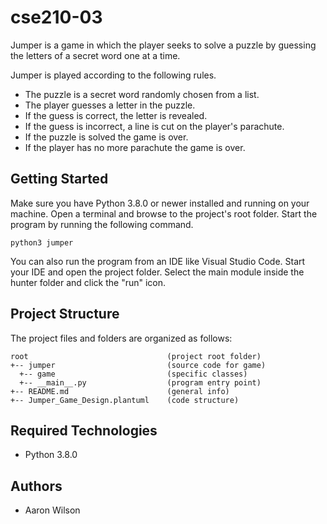 # cse210-03
Jumper is a game in which the player seeks to solve a puzzle by guessing the letters of a secret word one at a time.

Jumper is played according to the following rules.

- The puzzle is a secret word randomly chosen from a list.
- The player guesses a letter in the puzzle.
- If the guess is correct, the letter is revealed.
- If the guess is incorrect, a line is cut on the player's parachute.
- If the puzzle is solved the game is over.
- If the player has no more parachute the game is over.

## Getting Started
Make sure you have Python 3.8.0 or newer installed and running on your machine. Open a terminal and browse to the project's root folder. Start the program by running the following command.
```
python3 jumper 
```
You can also run the program from an IDE like Visual Studio Code. Start your IDE and open the project folder. Select the main module inside the hunter folder and click the "run" icon.

## Project Structure
The project files and folders are organized as follows:
```
root                               (project root folder)
+-- jumper                         (source code for game)
  +-- game                         (specific classes)
  +-- __main__.py                  (program entry point)
+-- README.md                      (general info)
+-- Jumper_Game_Design.plantuml    (code structure)
```

## Required Technologies
* Python 3.8.0

## Authors
* Aaron Wilson

